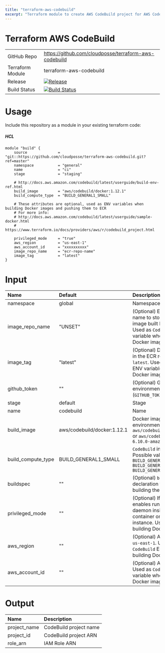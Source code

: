 ```yaml
---
title: "terraform-aws-codebuild"
excerpt: "Terraform module to create AWS CodeBuild project for AWS CodePipeline"
---
```

# Terraform AWS CodeBuild

|                  |                                                                                                                                                            |
|:-----------------|:-----------------------------------------------------------------------------------------------------------------------------------------------------------|
| GitHub Repo      | https://github.com/cloudposse/terraform-aws-codebuild                                                                                                      |
| Terraform Module | terraform-aws-codebuild                                                                                                                                    |
| Release          | [![Release](https://img.shields.io/github/release/cloudposse/terraform-aws-codebuild.svg)](https://github.com/cloudposse/terraform-aws-codebuild/releases) |
| Build Status     | [![Build Status](https://travis-ci.org/cloudposse/terraform-aws-codebuild.svg)](https://travis-ci.org/cloudposse/terraform-aws-codebuild)                  |


# Usage

Include this repository as a module in your existing terraform code:

##### HCL
```hcl
module "build" {
    source              = "git::https://github.com/cloudposse/terraform-aws-codebuild.git?ref=master"
    namespace           = "general"
    name                = "ci"
    stage               = "staging"

    # http://docs.aws.amazon.com/codebuild/latest/userguide/build-env-ref.html
    build_image         = "aws/codebuild/docker:1.12.1"
    build_compute_type  = "BUILD_GENERAL1_SMALL"

    # These attributes are optional, used as ENV variables when building Docker images and pushing them to ECR
    # For more info:
    # http://docs.aws.amazon.com/codebuild/latest/userguide/sample-docker.html
    # https://www.terraform.io/docs/providers/aws/r/codebuild_project.html

    privileged_mode     = "true"
    aws_region          = "us-east-1"
    aws_account_id      = "xxxxxxxxxx"
    image_repo_name     = "ecr-repo-name"
    image_tag           = "latest"
}
```

# Input

| Name               | Default                     | Description                                                                                                                                          |
|:-------------------|:----------------------------|:-----------------------------------------------------------------------------------------------------------------------------------------------------|
| namespace          | global                      | Namespace                                                                                                                                            |
| image_repo_name    | "UNSET"                     | (Optional) ECR repository name to store the Docker image built by this module. Used as `CodeBuild` ENV variable when building Docker images          |
| image_tag          | "latest"                    | (Optional) Docker image tag in the ECR repository, _e.g._ `latest`. Used as `CodeBuild` ENV variable when building Docker images                     |
| github_token       | ""                          | (Optional) GitHub auth token environment variable (`GITHUB_TOKEN`)                                                                                   |
| stage              | default                     | Stage                                                                                                                                                |
| name               | codebuild                   | Name                                                                                                                                                 |
| build_image        | aws/codebuild/docker:1.12.1 | Docker image for build environment, _e.g._ `aws/codebuild/docker:1.12.1` or `aws/codebuild/eb-nodejs-6.10.0-amazonlinux-64:4.0.0`                    |
| build_compute_type | BUILD_GENERAL1_SMALL        | `CodeBuild` instance size.  Possible values are: ```BUILD_GENERAL1_SMALL``` ```BUILD_GENERAL1_MEDIUM``` ```BUILD_GENERAL1_LARGE```                   |
| buildspec          | ""                          | (Optional) `buildspec` declaration to use for building the project                                                                                   |
| privileged_mode    | ""                          | (Optional) If set to true, enables running the Docker daemon inside a Docker container on the `CodeBuild` instance. Used when building Docker images |
| aws_region         | ""                          | (Optional) AWS Region, _e.g._ `us-east-1`. Used as `CodeBuild` ENV variable when building Docker images                                              |
| aws_account_id     | ""                          | (Optional) AWS Account ID. Used as `CodeBuild` ENV variable when building Docker images                                                              |

# Output

| Name         | Description            |
|:-------------|:-----------------------|
| project_name | CodeBuild project name |
| project_id   | CodeBuild project ARN  |
| role_arn     | IAM Role ARN           |
